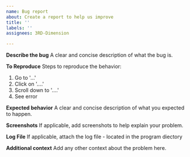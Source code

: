 ```yaml
---
name: Bug report
about: Create a report to help us improve
title: ''
labels: ''
assignees: 3RD-Dimension

---
```


**Describe the bug**
A clear and concise description of what the bug is.

**To Reproduce**
Steps to reproduce the behavior:
1. Go to '...'
2. Click on '....'
3. Scroll down to '....'
4. See error

**Expected behavior**
A clear and concise description of what you expected to happen.

**Screenshots**
If applicable, add screenshots to help explain your problem.

**Log File**
If applicable, attach the log file - located in the program diectory

**Additional context**
Add any other context about the problem here.
